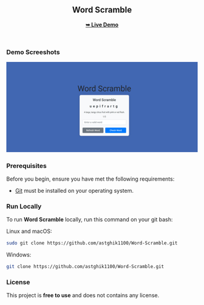 <div align="center">


<h2 align="center">Word Scramble</h2>


<a href="https://astghik1100.github.io/Word-Scramble/"><strong>➥ Live Demo</strong></a>

</div>

<br />

### Demo Screeshots

![Scramble Desktop Demo](./cover.jpg "Desktop Demo")

### Prerequisites

Before you begin, ensure you have met the following requirements:

* [Git](https://git-scm.com/downloads "Download Git") must be installed on your operating system.

### Run Locally

To run **Word Scramble** locally, run this command on your git bash:

Linux and macOS:

```bash
sudo git clone https://github.com/astghik1100/Word-Scramble.git
```

Windows:

```bash
git clone https://github.com/astghik1100/Word-Scramble.git
```



### License

This project is **free to use** and does not contains any license.